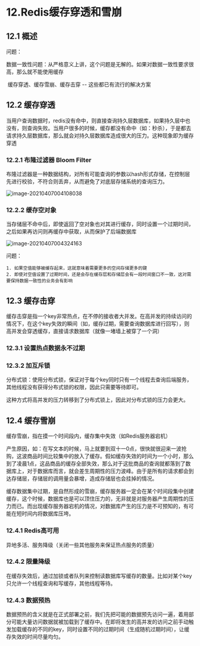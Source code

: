 # 12.Redis缓存穿透和雪崩

## 12.1 概述

问题：

​	数据一致性问题：从严格意义上讲，这个问题是无解的。如果对数据一致性要求很高，那么就不能使用缓存

​	缓存穿透、缓存雪崩、缓存击穿 -- 这些都已有流行的解决方案

## 12.2 缓存穿透

​	当用户查询数据时，redis没有命中，则直接查询持久层数据库，如果持久层中也没有，则查询失败。当用户很多的时候，缓存都没有命中（如：秒杀），于是都去请求持久层数据库，那么就会对持久层数据库造成很大的压力。这种现象即为缓存穿透

### 12.2.1 布隆过滤器 Bloom Filter

​	布隆过滤器是一种数据结构，对所有可能查询的参数以hash形式存储，在控制层先进行校验，不符合则丢弃，从而避免了对底层存储系统的查询压力。

![image-20210407004108038](C:\Users\Administrator\AppData\Roaming\Typora\typora-user-images\image-20210407004108038.png)

### 12.2.2 缓存空对象

​	当存储层不命中后，即使返回了空对象也对其进行缓存，同时设置一个过期时间，之后如果再访问则再缓存中获取，从而保护了后端数据库

![image-20210407004324163](C:\Users\Administrator\AppData\Roaming\Typora\typora-user-images\image-20210407004324163.png)

问题：

	1. 如果空值能够被缓存起来，这就意味着需要更多的空间存储更多的键
	2. 即使对空值设置了过期时间，还是会存在缓存层和存储层会有一段时间窗口不一致，这对需要保持数据一致性的业务会有影响

## 12.3 缓存击穿

​	缓存击穿是指一个key非常热点，在不停的接收者大并发。在高并发的持续访问的情况下，在这个key失效的瞬间（如，缓存过期，需要查询数据库进行回写），则高并发会穿透缓存，直接请求数据库（就像一堵墙上被穿了一个洞）

### 12.3.1 设置热点数据永不过期

### 12.3.2 加互斥锁

分布式锁：使用分布式锁，保证对于每个key同时只有一个线程去查询后端服务，其他线程没有获得分布式锁的权限，因此只需要等待即可。

这种方式将高并发的压力转移到了分布式锁上，因此对分布式锁的压力会更大。

## 12.4 缓存雪崩

缓存雪崩，指在摸一个时间段内，缓存集中失效（如Redis服务器宕机）

产生原因，如：在写文本的时候，马上就要到双十一0点，很快就很迎来一波抢购，这波商品时间比较集中的放入了缓存。假如缓存失效的时间为一个小时，那么到了凌晨1点，这品商品的缓存全部失效，那么对于这批商品的查询就都落到了数据库上，对于数据库而言，就会差生周期性的压力波峰。由于是所有的请求都会到达存储层，存储层的调用量会暴增，造成存储层也会挂掉的情况。

缓存数据集中过期，是自然形成的雪崩，缓存服务器一定会在某个时间段集中创建缓存，这个时候，数据库也是可以顶住压力的，无非就是对服务器产生周期性的压力而已。而出现缓存服务器宕机的情况，对数据库产生的压力是不可预知的，有可能在短时间内将数据库压垮。

### 12.4.1 Redis高可用

异地多活、服务降级（关闭一些其他服务来保证热点服务的质量）

### 12.4.2 限量降级

在缓存失效后，通过加锁或者队列来控制读数据库写缓存的数量。比如对某个key只允许一个线程查询和写缓存，其他线程等待。

### 12.4.3 数据预热

数据预热的含义就是在正式部署之前，我们先把可能的数据预先访问一遍，着用部分可能大量访问数据就被加载到了缓存中。在即将发生的高并发的访问之前手动触发加载缓存的不同的key，同时设置不同的过期时间（生成随机过期时间），让缓存失效的时间尽量均匀。